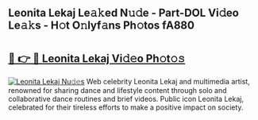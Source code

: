 ## Leonita Lekaj Le𝚊𝚔ed N𝚞𝚍e - Part-DOL Vi𝚍eo Le𝚊𝚔s - H𝚘t O𝚗lyf𝚊ns Ph𝚘tos fA880

# <h2><a href="http://hf5cttc.feru.top/?c=Leonita+Lekaj">🔗 👉 🔴 Leonita Lekaj Vi𝚍𝚎o Ph𝚘t𝚘𝚜</a></h2>

[![Leonita Lekaj Nu𝚍𝚎s](https://i.imgur.com/0TWrTi3.gif)](http://hf5cttc.feru.top/?c=Leonita+Lekaj)
Web celebrity Leonita Lekaj and multimedia artist, renowned for sharing dance and lifestyle content through solo and collaborative dance routines and brief videos. Public icon Leonita Lekaj, celebrated for their tireless efforts to make a positive impact on society. 

